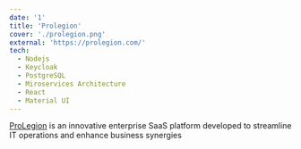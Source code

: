 ```yaml
---
date: '1'
title: 'Prolegion'
cover: './prolegion.png'
external: 'https://prolegion.com/'
tech:
  - Nodejs
  - Keycloak
  - PostgreSQL
  - Miroservices Architecture
  - React
  - Material UI
---
```


[ProLegion](https://prolegion.com) is an innovative enterprise SaaS platform developed to streamline IT operations and enhance business synergies
